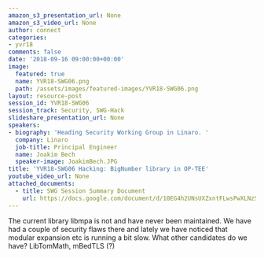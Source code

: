 ```yaml
---
amazon_s3_presentation_url: None
amazon_s3_video_url: None
author: connect
categories:
- yvr18
comments: false
date: '2018-09-16 09:00:00+00:00'
image:
  featured: true
  name: YVR18-SWG06.png
  path: /assets/images/featured-images/YVR18-SWG06.png
layout: resource-post
session_id: YVR18-SWG06
session_track: Security, SWG-Hack
slideshare_presentation_url: None
speakers:
- biography: 'Heading Security Working Group in Linaro. '
  company: Linaro
  job-title: Principal Engineer
  name: Joakim Bech
  speaker-image: JoakimBech.JPG
title: 'YVR18-SWG06 Hacking: BigNumber library in OP-TEE'
youtube_video_url: None
attached_documents:
  - title: SWG Session Summary Document
    url: https://docs.google.com/document/d/10EG4h2UNsUXZxntFLwsPwXLNzSfmgMsHXU4y2MYKmH8/
---
```


The current library libmpa is not and have never been maintained. We have had a couple of security flaws there and lately we have noticed that modular expansion etc is running a bit slow.
What other candidates do we have? LibTomMath, mBedTLS (?)